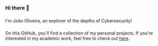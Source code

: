 ### Hi there 👋

###

I'm João Oliveira, an explorer of the depths of Cybersecurity!

###

On this GitHub, you'll find a collection of my personal projects. If you're interested in my academic work, feel free to check out <a href="https://github.com/joaopsoliveira03-school">here</a>.
